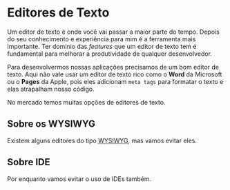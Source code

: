 Editores de Texto
==========

Um editor de texto é onde você vai passar a maior parte do tempo. Depois do seu conhecimento e experiência para mim é a ferramenta mais importante. Ter dominio das *features* que um editor de texto tem é fundamental para melhorar a produtividade de qualquer desenvolvedor.

Para desenvolvermos nossas aplicações precisamos de um bom editor de texto. Aqui não vale usar um editor de texto rico como o **Word** da Microsoft ou o **Pages** da Apple, pois eles adicionam `meta tags` para formatar o texto e elas atrapalham nosso código.

No mercado temos muitas opções de editores de texto.


Sobre os WYSIWYG
----------

Existem alguns editores do tipo <abbr title="What You See Is What You Get">WYSIWYG</abbr>, mas vamos evitar eles.


Sobre IDE
---------

Por enquanto vamos evitar o uso de IDEs também.
